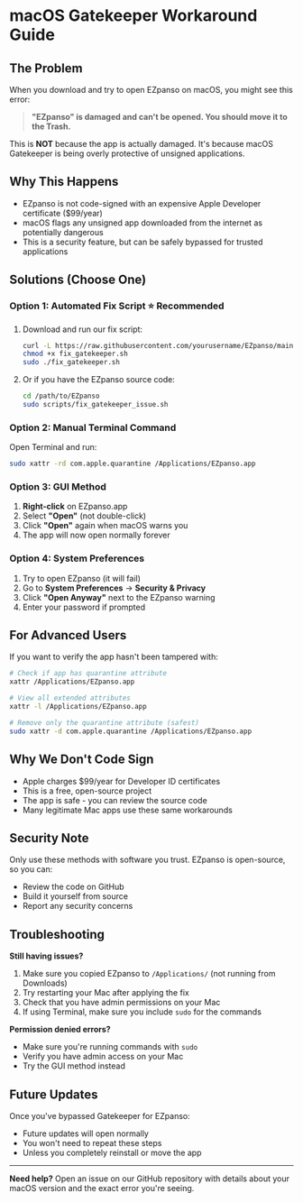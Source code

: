# macOS Gatekeeper Workaround Guide

## The Problem

When you download and try to open EZpanso on macOS, you might see this error:

> **"EZpanso" is damaged and can't be opened. You should move it to the Trash.**

This is **NOT** because the app is actually damaged. It's because macOS Gatekeeper is being overly protective of unsigned applications.

## Why This Happens

- EZpanso is not code-signed with an expensive Apple Developer certificate ($99/year)
- macOS flags any unsigned app downloaded from the internet as potentially dangerous
- This is a security feature, but can be safely bypassed for trusted applications

## Solutions (Choose One)

### Option 1: Automated Fix Script ⭐ **Recommended**

1. Download and run our fix script:

   ```bash
   curl -L https://raw.githubusercontent.com/yourusername/EZpanso/main/scripts/fix_gatekeeper_issue.sh -o fix_gatekeeper.sh
   chmod +x fix_gatekeeper.sh
   sudo ./fix_gatekeeper.sh
   ```

2. Or if you have the EZpanso source code:

   ```bash
   cd /path/to/EZpanso
   sudo scripts/fix_gatekeeper_issue.sh
   ```

### Option 2: Manual Terminal Command

Open Terminal and run:

```bash
sudo xattr -rd com.apple.quarantine /Applications/EZpanso.app
```

### Option 3: GUI Method

1. **Right-click** on EZpanso.app
2. Select **"Open"** (not double-click)
3. Click **"Open"** again when macOS warns you
4. The app will now open normally forever

### Option 4: System Preferences

1. Try to open EZpanso (it will fail)
2. Go to **System Preferences** → **Security & Privacy**
3. Click **"Open Anyway"** next to the EZpanso warning
4. Enter your password if prompted

## For Advanced Users

If you want to verify the app hasn't been tampered with:

```bash
# Check if app has quarantine attribute
xattr /Applications/EZpanso.app

# View all extended attributes
xattr -l /Applications/EZpanso.app

# Remove only the quarantine attribute (safest)
sudo xattr -d com.apple.quarantine /Applications/EZpanso.app
```

## Why We Don't Code Sign

- Apple charges $99/year for Developer ID certificates
- This is a free, open-source project
- The app is safe - you can review the source code
- Many legitimate Mac apps use these same workarounds

## Security Note

Only use these methods with software you trust. EZpanso is open-source, so you can:

- Review the code on GitHub
- Build it yourself from source
- Report any security concerns

## Troubleshooting

**Still having issues?**

1. Make sure you copied EZpanso to `/Applications/` (not running from Downloads)
2. Try restarting your Mac after applying the fix
3. Check that you have admin permissions on your Mac
4. If using Terminal, make sure you include `sudo` for the commands

**Permission denied errors?**

- Make sure you're running commands with `sudo`
- Verify you have admin access on your Mac
- Try the GUI method instead

## Future Updates

Once you've bypassed Gatekeeper for EZpanso:

- Future updates will open normally
- You won't need to repeat these steps
- Unless you completely reinstall or move the app

---

**Need help?** Open an issue on our GitHub repository with details about your macOS version and the exact error you're seeing.
